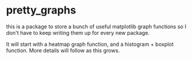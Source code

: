 # pretty_graphs
this is a package to store a bunch of useful matplotlib graph functions so I don't 
have to keep writing them up for every new package.

It will start with a heatmap graph function, and a histogram + boxplot function. More 
details will follow as this grows.


